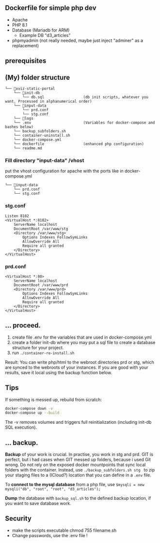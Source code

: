 ## Dockerfile for simple php dev 
- Apache
- PHP 8.1
- Database (Mariadb for ARM)
  - Example DB "d3_articles"
- phpmyadmin (not really needed, maybe just inject "adminer" as a replacement)

## prerequisites

## (My) folder structure

```
└── 📁xviz-static-portal
    └── 📁init-db
        └── db.sql                  (db init scripts, whatever you want. Processed in alphanumerical order)
    └── 📁input-data
        └── prd.conf
        └── stg.conf
    └── 📁logs
    └── .env                        (Variables for docker-compose and bashes below)
    └── backup_subfolders.sh
    └── container-uninstall.sh
    └── docker-compose.yml
    └── dockerfile                  (enhanced php configuration)
    └── readme.md
```

### Fill directory "input-data" /vhost

put the vhost configuration for apache with the ports like in docker-compose.yml

```
└── 📁input-data
    └── prd.conf
    └── stg.conf
```

### stg.conf

```
Listen 8182
<VirtualHost *:8182>
    ServerName localhost
    DocumentRoot /var/www/stg
    <Directory /var/www/stg>
        Options Indexes FollowSymLinks
        AllowOverride All
        Require all granted
    </Directory>
</VirtualHost>
```

### prd.conf

```
<VirtualHost *:80>
    ServerName localhost
    DocumentRoot /var/www/prd
    <Directory /var/www/prd>
        Options Indexes FollowSymLinks
        AllowOverride All
        Require all granted
    </Directory>
</VirtualHost>
```

## ... proceed.

1. create file .env for the variables that are used in docker-compose.yml
2. create a folder init-db where you may put a sql file to create a database structure for your project. 
3. run `./container-re-install.sh`

Result: You can write php/html to the webroot directories prd or stg, which are synced to the webroots of your instances. If you are good with your results, save it local using the backup function below.

## Tips
If something is messed up, rebuild from scratch: 

```bash
docker-compose down -v
docker-compose up --build
```

The -v removes volumes and triggers full reinitialization (including init-db SQL execution).



## ... backup.
**Backup** of your work is crucial. In practise, you work in stg and prd. 
GIT is perfect, but i had cases when GIT messed up folders, because i used Git wrong. 
Do not rely on the exposed docker mountpoints that sync local folders with the container.
Instead, use  `./backup_subfolders.sh stg ` to zip your staging files to a (ICloud?) location that you can define in a `.env` file.

To **connect to the mysql database** from a php file, use `$mysqli = new mysqli("db", "root", "root", "d3_articles");`

**Dump** the database with `backup_sql.sh` to the defined backup location, if you want to save database work.

## Security
- make the scripts executable chmod 755 filename.sh
- Change passwords, use the .env file !

